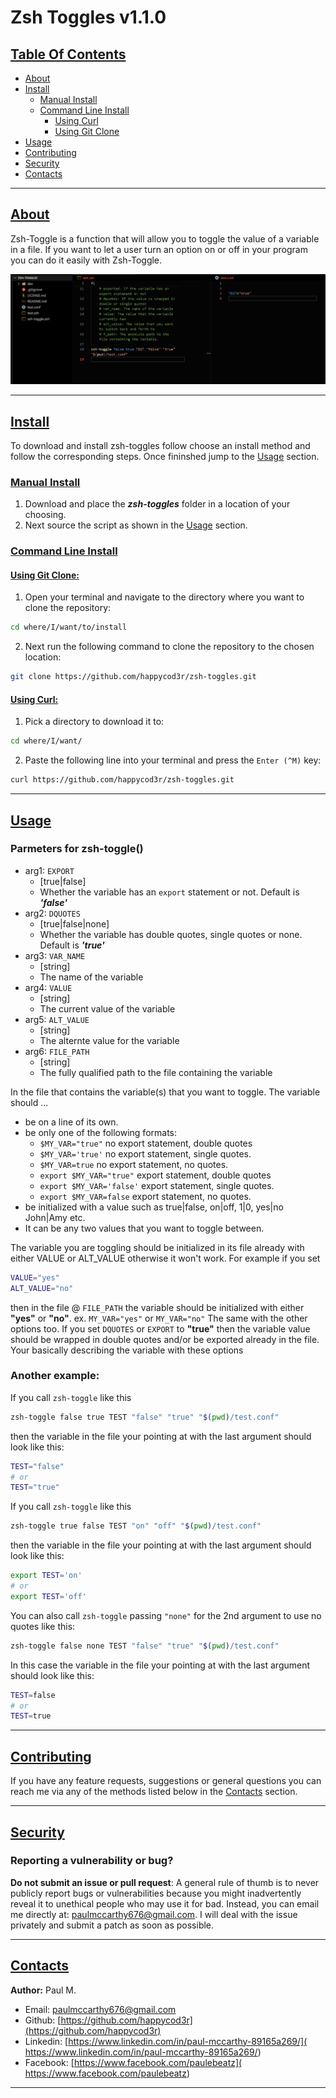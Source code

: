 # Zsh Toggles v1.1.0
  
## [Table Of Contents](#table_of_contents)

- [About](#about)
- [Install](#install)
  - [Manual Install](#manual_install)
  - [Command Line Install](#command_line_install)
    - [Using Curl](#using_curl)
    - [Using Git Clone](#git_clone)
- [Usage](#usage)
- [Contributing](#contributing)
- [Security](#security)
- [Contacts](#contacts)

---

## [About](#about)

Zsh-Toggle is a function that will allow you to toggle the value of a variable in a file.
If you want to let a user turn an option on or off in your program you can do it easily with Zsh-Toggle. 

![Example](res/example.gif)

--- 

## [Install](#install)

To download and install zsh-toggles follow choose an install method and follow the corresponding steps. Once
fininshed jump to the [Usage](#usage) section.

### [Manual Install](#manual_install)

1. Download and place the ***zsh-toggles*** folder in a location of your choosing.
2. Next source the script as shown in the [Usage](#usage) section. 

### [Command Line Install](#command_line_install)

#### [Using Git Clone:](#git_clone)

1) Open your terminal and navigate to the directory where you want to clone the repository: 

```bash
cd where/I/want/to/install
```

2) Next run the following command to clone the repository to the chosen location:
```bash
git clone https://github.com/happycod3r/zsh-toggles.git
```

#### [Using Curl:](#curl)

1) Pick a directory to download it to:

```bash
cd where/I/want/
```

2) Paste the following line into your terminal and press the `Enter (^M)` key:

```bash
curl https://github.com/happycod3r/zsh-toggles.git
```

---

## [Usage](#usage)

### Parmeters for zsh-toggle()

- arg1: `EXPORT`
    - [true|false]   
    - Whether the variable has an `export` statement or not. Default is ***'false'***
- arg2: `DQUOTES`    
    - [true|false|none]   
    - Whether the variable has double quotes, single quotes or none. Default is ***'true'***
- arg3: `VAR_NAME`
    - [string]
    - The name of the variable
- arg4: `VALUE`
    - [string]
    - The current value of the variable
- arg5: `ALT_VALUE`
    - [string]
    - The alternte value for the variable
- arg6: `FILE_PATH`
    - [string]
    - The fully qualified path to the file containing the variable

In the file that contains the variable(s) that you want to toggle.
The variable should ...
- be on a line of its own.
- be only one of the following formats: 
  - `$MY_VAR="true"`             no export statement, double quotes
  - `$MY_VAR='true'`             no export statement, single quotes.
  - `$MY_VAR=true`               no export statement, no quotes.
  - `export $MY_VAR="true"`      export statement, double quotes
  - `export $MY_VAR='false'`     export statement, single quotes.
  - `export $MY_VAR=false`       export statement, no quotes.
- be initialized with a value such as true|false, on|off, 1|0, yes|no John|Amy etc.
- It can be any two values that you want to toggle between.

The variable you are toggling should be initialized in its 
file already with either VALUE or ALT_VALUE otherwise it won't work.
For example if you set

```bash
VALUE="yes"
ALT_VALUE="no" 
```

then in the file @ `FILE_PATH` the variable should be initialized 
with either **"yes"** or **"no"**. ex. `MY_VAR="yes"` or `MY_VAR="no"`
The same with the other options too. If you set `DQUOTES` or `EXPORT` to 
**"true"** then the variable value should be wrapped in double quotes
and/or be exported already in the file. Your basically describing the 
variable with these options

### Another example: 

If you call `zsh-toggle` like this

```bash
zsh-toggle false true TEST "false" "true" "$(pwd)/test.conf"
```

then the variable in the file your pointing at with the last argument should look like this:

```bash
TEST="false"
# or
TEST="true"
```

If you call `zsh-toggle` like this

```bash
zsh-toggle true false TEST "on" "off" "$(pwd)/test.conf"
```

then the variable in the file your pointing at with the last argument should look like this:

```bash
export TEST='on'
# or
export TEST='off'
```

You can also call `zsh-toggle` passing `"none"` for the 2nd argument to use no quotes like this:

```bash
zsh-toggle false none TEST "false" "true" "$(pwd)/test.conf"
```

In this case the variable in the file your pointing at with the last argument should look like this:

```bash
TEST=false
# or
TEST=true
```
---

## [Contributing](#contributing)

If you have any feature requests, suggestions or general questions you can reach me via any of the methods listed below in the [Contacts](#contacts) section.

---

## [Security](#security)

### Reporting a vulnerability or bug?

**Do not submit an issue or pull request**: A general rule of thumb is to never publicly report bugs or vulnerabilities because you might inadvertently reveal it to unethical people who may use it for bad. Instead, you can email me directly at: [paulmccarthy676@gmail.com](mailto:paulmccarthy676@gmail.com). I will deal with the issue privately and submit a patch as soon as possible.

---

## [Contacts](#contacts)

**Author:** Paul M.

* Email: [paulmccarthy676@gmail.com](mailto:paulmccarthy676@gmail.com)
* Github: [https://github.com/happycod3r](https://github.com/happycod3r)
* Linkedin: [https://www.linkedin.com/in/paul-mccarthy-89165a269/]( https://www.linkedin.com/in/paul-mccarthy-89165a269/)
* Facebook: [https://www.facebook.com/paulebeatz]( https://www.facebook.com/paulebeatz)

---
